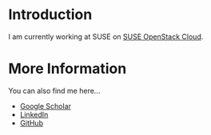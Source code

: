 # Introduction

I am currently working at SUSE on [SUSE OpenStack
Cloud](https://www.suse.com/products/suse-openstack-cloud/).

# More Information

You can also find me here...

- [Google
  Scholar](https://scholar.google.de/citations?user=B8UBOjQAAAAJ&hl=en)
- [LinkedIn](https://www.linkedin.com/in/nicolasbock1)
- [GitHub](https://github.com/nicolasbock)
